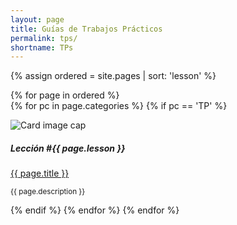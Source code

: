 ```yaml
---
layout: page
title: Guías de Trabajos Prácticos
permalink: tps/
shortname: TPs
---
```

<div class="card-deck">

{% assign ordered = site.pages | sort: 'lesson' %}

{% for page in ordered %}    
    {% for pc in page.categories %}
      {% if pc == 'TP' %}        
        <div class="card mb-4" style="min-width:18rem; max-width:18rem">
          <img class="card-img-top" src="{{ page.url | relative_url }}/../featured.jpg" alt="Card image cap">
          <div class="card-body">
            <h5 class="card-title">Lección #{{ page.lesson }}</h5>
            <p class="card-text"><a href="{{ page.url | relative_url }}">{{ page.title }}</a></p>
            <p class="card-text"><small class="text-muted">{{ page.description }}</small></p>
          </div>
        </div>
      {% endif %}   <!-- cat-match-p -->
    {% endfor %}  <!-- page-category -->
{% endfor %}  <!-- page -->
</div>

